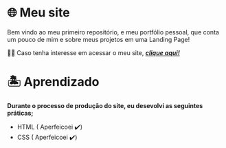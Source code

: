 # 🌐 Meu site
 Bem vindo ao meu primeiro repositório, e meu portfólio pessoal, que conta um pouco de mim e sobre meus projetos em uma Landing Page!
 
 👨‍💻 Caso tenha interesse em acessar o meu site, [**_clique aqui!_**](https://esdrasaslc.github.io/meu-site/)

 # 🏝️ Aprendizado

 **Durante o processo de produção do site, eu desevolvi as seguintes práticas;**
    
 * HTML ( Aperfeicoei ✔️)
 * CSS ( Aperfeicoei ✔️)

